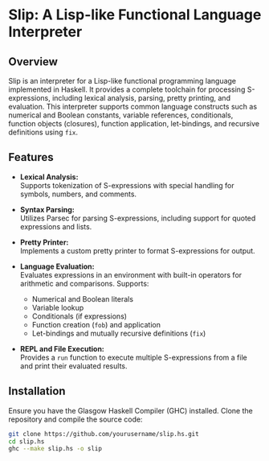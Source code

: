 # Slip: A Lisp-like Functional Language Interpreter

## Overview

Slip is an interpreter for a Lisp-like functional programming language implemented in Haskell. It provides a complete toolchain for processing S-expressions, including lexical analysis, parsing, pretty printing, and evaluation. This interpreter supports common language constructs such as numerical and Boolean constants, variable references, conditionals, function objects (closures), function application, let-bindings, and recursive definitions using `fix`.

## Features

- **Lexical Analysis:**  
  Supports tokenization of S-expressions with special handling for symbols, numbers, and comments.

- **Syntax Parsing:**  
  Utilizes Parsec for parsing S-expressions, including support for quoted expressions and lists.

- **Pretty Printer:**  
  Implements a custom pretty printer to format S-expressions for output.

- **Language Evaluation:**  
  Evaluates expressions in an environment with built-in operators for arithmetic and comparisons. Supports:
  - Numerical and Boolean literals
  - Variable lookup
  - Conditionals (if expressions)
  - Function creation (`fob`) and application
  - Let-bindings and mutually recursive definitions (`fix`)

- **REPL and File Execution:**  
  Provides a `run` function to execute multiple S-expressions from a file and print their evaluated results.

## Installation

Ensure you have the Glasgow Haskell Compiler (GHC) installed. Clone the repository and compile the source code:

```bash
git clone https://github.com/yourusername/slip.hs.git
cd slip.hs
ghc --make slip.hs -o slip
